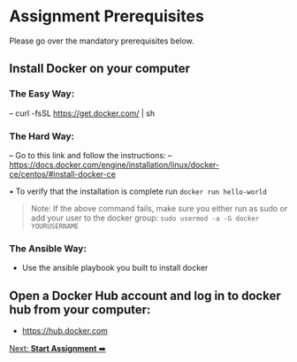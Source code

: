 # Assignment Prerequisites
Please go over the mandatory prerequisites below.

## Install Docker on your computer

### The Easy Way:
– curl -fsSL https://get.docker.com/ | sh
### The Hard Way:
– Go to this link and follow the instructions:
– https://docs.docker.com/engine/installation/linux/docker-ce/centos/#install-docker-ce

• To verify that the installation is complete run `docker run hello-world`

> Note: If the above command fails, make sure you either run as sudo or add your user to the docker group: `sudo usermod -a -G docker YOURUSERNAME`

### The Ansible Way:
- Use the ansible playbook you built to install docker

## Open a Docker Hub account and log in to docker hub from your computer:
 - https://hub.docker.com

[Next: **Start Assignment** ➡️](assignment-1.md)

